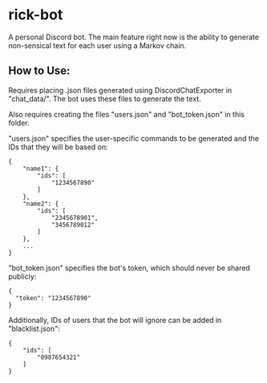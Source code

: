 # rick-bot

A personal Discord bot. The main feature right now is the ability to generate non-sensical text for each user using a Markov chain.

## How to Use:

Requires placing .json files generated using DiscordChatExporter in "chat_data/". The bot uses these files to generate the text.

Also requires creating the files "users.json" and "bot_token.json" in this folder.

"users.json" specifies the user-specific commands to be generated and the IDs that they will be based on:

    {
        "name1": {
            "ids": [
                "1234567890"
            ]
        },
        "name2": {
            "ids": [
                "2345678901",
                "3456789012"
            ]
        },
        ...
    }

"bot_token.json" specifies the bot's token, which should never be shared publicly:

    {
      "token": "1234567890"
    }

Additionally, IDs of users that the bot will ignore can be added in "blacklist.json":

    {
        "ids": [
            "0987654321"
        ]
    }